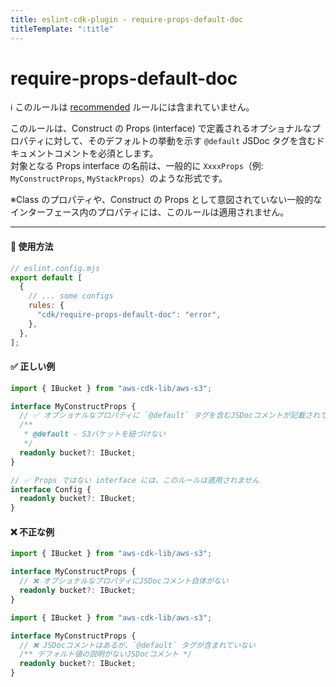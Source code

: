 ```yaml
---
title: eslint-cdk-plugin - require-props-default-doc
titleTemplate: ":title"
---
```


# require-props-default-doc

<div class="info-item">
  ℹ️ このルールは
  <a href="/ja/rules/#recommended-rules">recommended</a>
  ルールには含まれていません。
</div>

このルールは、Construct の Props (interface) で定義されるオプショナルなプロパティに対して、そのデフォルトの挙動を示す `@default` JSDoc タグを含むドキュメントコメントを必須とします。  
対象となる Props interface の名前は、一般的に `XxxxProps`（例: `MyConstructProps`, `MyStackProps`）のような形式です。

※Class のプロパティや、Construct の Props として意図されていない一般的なインターフェース内のプロパティには、このルールは適用されません。

---

#### 🔧 使用方法

```js
// eslint.config.mjs
export default [
  {
    // ... some configs
    rules: {
      "cdk/require-props-default-doc": "error",
    },
  },
];
```

#### ✅ 正しい例

```ts
import { IBucket } from "aws-cdk-lib/aws-s3";

interface MyConstructProps {
  // ✅ オプショナルなプロパティに `@default` タグを含むJSDocコメントが記載されている
  /**
   * @default - S3バケットを紐づけない
   */
  readonly bucket?: IBucket;
}

// ✅ Props ではない interface には、このルールは適用されません
interface Config {
  readonly bucket?: IBucket;
}
```

#### ❌ 不正な例

```ts
import { IBucket } from "aws-cdk-lib/aws-s3";

interface MyConstructProps {
  // ❌ オプショナルなプロパティにJSDocコメント自体がない
  readonly bucket?: IBucket;
}
```

```ts
import { IBucket } from "aws-cdk-lib/aws-s3";

interface MyConstructProps {
  // ❌ JSDocコメントはあるが、`@default` タグが含まれていない
  /** デフォルト値の説明がないJSDocコメント */
  readonly bucket?: IBucket;
}
```
